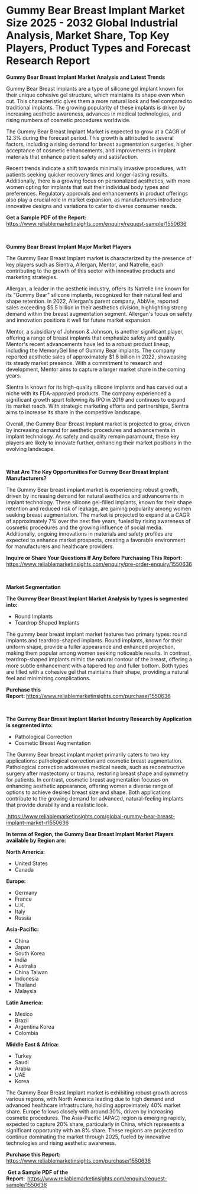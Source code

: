<p><h1>Gummy Bear Breast Implant Market Size 2025 - 2032 Global Industrial Analysis, Market Share, Top Key Players, Product Types and Forecast Research Report</h1></p><p><strong>Gummy Bear Breast Implant Market Analysis and Latest Trends</strong></p>
<p><p>Gummy Bear Breast Implants are a type of silicone gel implant known for their unique cohesive gel structure, which maintains its shape even when cut. This characteristic gives them a more natural look and feel compared to traditional implants. The growing popularity of these implants is driven by increasing aesthetic awareness, advances in medical technologies, and rising numbers of cosmetic procedures worldwide.</p><p>The Gummy Bear Breast Implant Market is expected to grow at a CAGR of 12.3% during the forecast period. This growth is attributed to several factors, including a rising demand for breast augmentation surgeries, higher acceptance of cosmetic enhancements, and improvements in implant materials that enhance patient safety and satisfaction. </p><p>Recent trends indicate a shift towards minimally invasive procedures, with patients seeking quicker recovery times and longer-lasting results. Additionally, there is a growing focus on personalized aesthetics, with more women opting for implants that suit their individual body types and preferences. Regulatory approvals and enhancements in product offerings also play a crucial role in market expansion, as manufacturers introduce innovative designs and variations to cater to diverse consumer needs.</p></p>
<p><strong>Get a Sample PDF of the Report:&nbsp;</strong> <a href="https://www.reliablemarketinsights.com/enquiry/request-sample/1550636?utm_campaign=2535&utm_medium=2&utm_source=Github&utm_content=ia&utm_term=13042025&utm_id=gummy-bear-breast-implant">https://www.reliablemarketinsights.com/enquiry/request-sample/1550636</a></p>
<p>&nbsp;</p>
<p><strong>Gummy Bear Breast Implant Major Market Players</strong></p>
<p><p>The Gummy Bear Breast Implant market is characterized by the presence of key players such as Sientra, Allergan, Mentor, and Natrelle, each contributing to the growth of this sector with innovative products and marketing strategies. </p><p>Allergan, a leader in the aesthetic industry, offers its Natrelle line known for its "Gummy Bear" silicone implants, recognized for their natural feel and shape retention. In 2022, Allergan's parent company, AbbVie, reported sales exceeding $5.5 billion in their aesthetics division, highlighting strong demand within the breast augmentation segment. Allergan's focus on safety and innovation positions it well for future market expansion.</p><p>Mentor, a subsidiary of Johnson & Johnson, is another significant player, offering a range of breast implants that emphasize safety and quality. Mentor's recent advancements have led to a robust product lineup, including the MemoryGel line of Gummy Bear implants. The company reported aesthetic sales of approximately $1.6 billion in 2022, showcasing its steady market presence. With a commitment to research and development, Mentor aims to capture a larger market share in the coming years.</p><p>Sientra is known for its high-quality silicone implants and has carved out a niche with its FDA-approved products. The company experienced a significant growth spurt following its IPO in 2019 and continues to expand its market reach. With strategic marketing efforts and partnerships, Sientra aims to increase its share in the competitive landscape. </p><p>Overall, the Gummy Bear Breast Implant market is projected to grow, driven by increasing demand for aesthetic procedures and advancements in implant technology. As safety and quality remain paramount, these key players are likely to innovate further, enhancing their market positions in the evolving landscape.</p></p>
<p>&nbsp;</p>
<p><strong>What Are The Key Opportunities For Gummy Bear Breast Implant Manufacturers?</strong></p>
<p><p>The Gummy Bear breast implant market is experiencing robust growth, driven by increasing demand for natural aesthetics and advancements in implant technology. These silicone gel-filled implants, known for their shape retention and reduced risk of leakage, are gaining popularity among women seeking breast augmentation. The market is projected to expand at a CAGR of approximately 7% over the next five years, fueled by rising awareness of cosmetic procedures and the growing influence of social media. Additionally, ongoing innovations in materials and safety profiles are expected to enhance market prospects, creating a favorable environment for manufacturers and healthcare providers.</p></p>
<p><strong>Inquire or Share Your Questions If Any Before Purchasing This Report:</strong> <a href="https://www.reliablemarketinsights.com/enquiry/pre-order-enquiry/1550636?utm_campaign=2535&utm_medium=2&utm_source=Github&utm_content=ia&utm_term=13042025&utm_id=gummy-bear-breast-implant">https://www.reliablemarketinsights.com/enquiry/pre-order-enquiry/1550636</a></p>
<p>&nbsp;</p>
<p><strong>Market Segmentation</strong></p>
<p><strong>The Gummy Bear Breast Implant Market Analysis by types is segmented into:</strong></p>
<p><ul><li>Round Implants</li><li>Teardrop Shaped Implants</li></ul></p>
<p><p>The gummy bear breast implant market features two primary types: round implants and teardrop-shaped implants. Round implants, known for their uniform shape, provide a fuller appearance and enhanced projection, making them popular among women seeking noticeable results. In contrast, teardrop-shaped implants mimic the natural contour of the breast, offering a more subtle enhancement with a tapered top and fuller bottom. Both types are filled with a cohesive gel that maintains their shape, providing a natural feel and minimizing complications.</p></p>
<p><strong>Purchase this Report:&nbsp;</strong><a href="https://www.reliablemarketinsights.com/purchase/1550636?utm_campaign=2535&utm_medium=2&utm_source=Github&utm_content=ia&utm_term=13042025&utm_id=gummy-bear-breast-implant">https://www.reliablemarketinsights.com/purchase/1550636</a></p>
<p>&nbsp;</p>
<p><strong>The Gummy Bear Breast Implant Market Industry Research by Application is segmented into:</strong></p>
<p><ul><li>Pathological Correction</li><li>Cosmetic Breast Augmentation</li></ul></p>
<p><p>The Gummy Bear breast implant market primarily caters to two key applications: pathological correction and cosmetic breast augmentation. Pathological correction addresses medical needs, such as reconstructive surgery after mastectomy or trauma, restoring breast shape and symmetry for patients. In contrast, cosmetic breast augmentation focuses on enhancing aesthetic appearance, offering women a diverse range of options to achieve desired breast size and shape. Both applications contribute to the growing demand for advanced, natural-feeling implants that provide durability and a realistic look.</p></p>
<p><a href="https://www.reliablemarketinsights.com/global-gummy-bear-breast-implant-market-r1550636?utm_campaign=2535&utm_medium=2&utm_source=Github&utm_content=ia&utm_term=13042025&utm_id=gummy-bear-breast-implant">&nbsp;https://www.reliablemarketinsights.com/global-gummy-bear-breast-implant-market-r1550636</a></p>
<p><strong>In terms of Region, the Gummy Bear Breast Implant Market Players available by Region are:</strong></p>
<p>
    <p> <strong> North America: </strong>
        <ul>
            <li>United States</li>
            <li>Canada</li>
        </ul>
        </p> 
    <p> <strong> Europe: </strong>
        <ul>
            <li>Germany</li>
            <li>France</li>
            <li>U.K.</li>
            <li>Italy</li>
            <li>Russia</li>
        </ul>
        </p> 
    <p> <strong> Asia-Pacific: </strong>
        <ul>
            <li>China</li>
            <li>Japan</li>
            <li>South Korea</li>
            <li>India</li>
            <li>Australia</li>
            <li>China Taiwan</li>
            <li>Indonesia</li>
            <li>Thailand</li>
            <li>Malaysia</li>
        </ul>
        </p> 
    <p> <strong> Latin America: </strong>
        <ul>
            <li>Mexico</li>
            <li>Brazil</li>
            <li>Argentina Korea</li>
            <li>Colombia</li>
        </ul>
        </p> 
    <p> <strong> Middle East & Africa: </strong>
        <ul>
            <li>Turkey</li>
            <li>Saudi</li>
            <li>Arabia</li>
            <li>UAE</li>
            <li>Korea</li>
        </ul>
    </p>
    </p>
<p><p>The Gummy Bear Breast Implant market is exhibiting robust growth across various regions, with North America leading due to high demand and advanced healthcare infrastructure, holding approximately 40% market share. Europe follows closely with around 30%, driven by increasing cosmetic procedures. The Asia-Pacific (APAC) region is emerging rapidly, expected to capture 20% share, particularly in China, which represents a significant opportunity with an 8% share. These regions are projected to continue dominating the market through 2025, fueled by innovative technologies and rising aesthetic awareness.</p></p>
<p><strong>Purchase this Report: </strong><a href="https://www.reliablemarketinsights.com/purchase/1550636?utm_campaign=2535&utm_medium=2&utm_source=Github&utm_content=ia&utm_term=13042025&utm_id=gummy-bear-breast-implant">https://www.reliablemarketinsights.com/purchase/1550636</a></p>
<p>&nbsp;<strong>Get a Sample PDF of the Report:&nbsp;&nbsp;</strong><a href="https://www.reliablemarketinsights.com/enquiry/request-sample/1550636?utm_campaign=2535&utm_medium=2&utm_source=Github&utm_content=ia&utm_term=13042025&utm_id=gummy-bear-breast-implant">https://www.reliablemarketinsights.com/enquiry/request-sample/1550636</a></p>
<p><strong></strong></p>
<p><p></p><p></p><p></p></p>